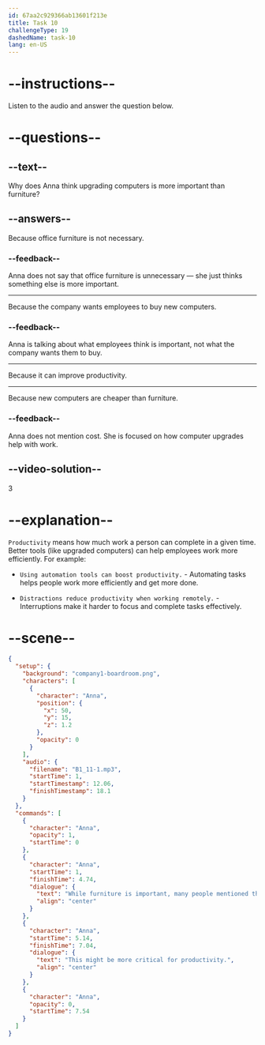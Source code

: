 ```yaml
---
id: 67aa2c929366ab13601f213e
title: Task 10
challengeType: 19
dashedName: task-10
lang: en-US
---
```


<!-- (Audio) Anna: While furniture is important, many people mentioned that their computers need upgrades. This might be more critical for productivity. -->

# --instructions--

Listen to the audio and answer the question below.

# --questions--

## --text--

Why does Anna think upgrading computers is more important than furniture?

## --answers--

Because office furniture is not necessary.

### --feedback--

Anna does not say that office furniture is unnecessary — she just thinks something else is more important.

---

Because the company wants employees to buy new computers.

### --feedback--

Anna is talking about what employees think is important, not what the company wants them to buy.

---

Because it can improve productivity.

---

Because new computers are cheaper than furniture.

### --feedback--

Anna does not mention cost. She is focused on how computer upgrades help with work.

## --video-solution--

3

# --explanation--

`Productivity` means how much work a person can complete in a given time. Better tools (like upgraded computers) can help employees work more efficiently. For example:

- `Using automation tools can boost productivity.` - Automating tasks helps people work more efficiently and get more done.

- `Distractions reduce productivity when working remotely.` - Interruptions make it harder to focus and complete tasks effectively.

# --scene--

```json
{
  "setup": {
    "background": "company1-boardroom.png",
    "characters": [
      {
        "character": "Anna",
        "position": {
          "x": 50,
          "y": 15,
          "z": 1.2
        },
        "opacity": 0
      }
    ],
    "audio": {
      "filename": "B1_11-1.mp3",
      "startTime": 1,
      "startTimestamp": 12.06,
      "finishTimestamp": 18.1
    }
  },
  "commands": [
    {
      "character": "Anna",
      "opacity": 1,
      "startTime": 0
    },
    {
      "character": "Anna",
      "startTime": 1,
      "finishTime": 4.74,
      "dialogue": {
        "text": "While furniture is important, many people mentioned that their computers need upgrades.",
        "align": "center"
      }
    },
    {
      "character": "Anna",
      "startTime": 5.14,
      "finishTime": 7.04,
      "dialogue": {
        "text": "This might be more critical for productivity.",
        "align": "center"
      }
    },
    {
      "character": "Anna",
      "opacity": 0,
      "startTime": 7.54
    }
  ]
}
```
